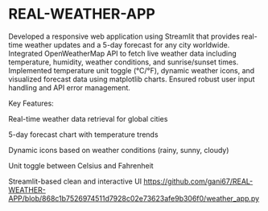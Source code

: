 # REAL-WEATHER-APP
Developed a responsive web application using Streamlit that provides real-time weather updates and a 5-day forecast for any city worldwide. Integrated OpenWeatherMap API to fetch live weather data including temperature, humidity, weather conditions, and sunrise/sunset times. Implemented temperature unit toggle (°C/°F), dynamic weather icons, and visualized forecast data using matplotlib charts. Ensured robust user input handling and API error management.

Key Features:

Real-time weather data retrieval for global cities

5-day forecast chart with temperature trends

Dynamic icons based on weather conditions (rainy, sunny, cloudy)

Unit toggle between Celsius and Fahrenheit

Streamlit-based clean and interactive UI
https://github.com/gani67/REAL-WEATHER-APP/blob/868c1b7526974511d7928c02e73623afe9b306f0/weather_app.py
